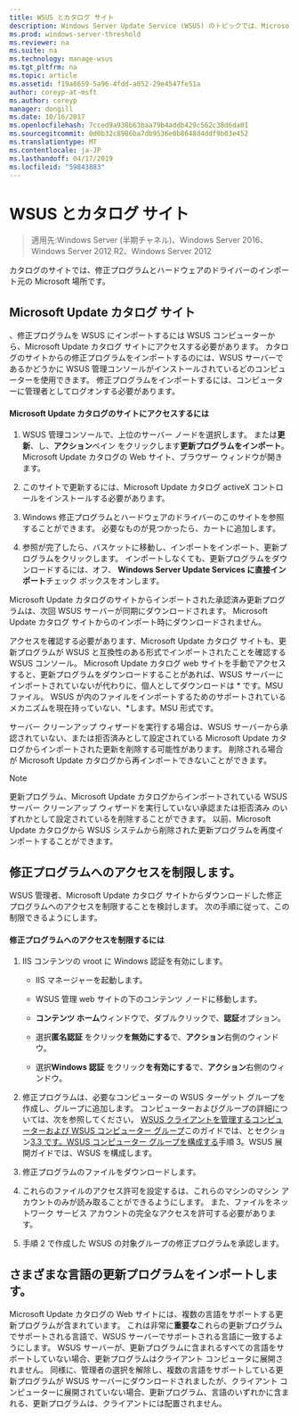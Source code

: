 ```yaml
---
title: WSUS とカタログ サイト
description: Windows Server Update Service (WSUS) のトピックでは、Microsoft Update カタログのサイトにアクセスして、修正プログラムを WSUS にインポートする方法
ms.prod: windows-server-threshold
ms.reviewer: na
ms.suite: na
ms.technology: manage-wsus
ms.tgt_pltfrm: na
ms.topic: article
ms.assetid: f19a8659-5a96-4fdd-a052-29e4547fe51a
author: coreyp-at-msft
ms.author: coreyp
manager: dongill
ms.date: 10/16/2017
ms.openlocfilehash: 7cced9a930b63baa79b4addb429c562c38d6da01
ms.sourcegitcommit: 0d0b32c8986ba7db9536e0b8648d4ddf9b03e452
ms.translationtype: MT
ms.contentlocale: ja-JP
ms.lasthandoff: 04/17/2019
ms.locfileid: "59843883"
---
```

# <a name="wsus-and-the-catalog-site"></a>WSUS とカタログ サイト

>適用先:Windows Server (半期チャネル)、Windows Server 2016、Windows Server 2012 R2、Windows Server 2012

カタログのサイトでは、修正プログラムとハードウェアのドライバーのインポート元の Microsoft 場所です。

## <a name="the-microsoft-update-catalog-site"></a>Microsoft Update カタログ サイト
、修正プログラムを WSUS にインポートするには WSUS コンピューターから、Microsoft Update カタログ サイトにアクセスする必要があります。 カタログのサイトからの修正プログラムをインポートするのには、WSUS サーバーであるかどうかに WSUS 管理コンソールがインストールされているどのコンピューターを使用できます。 修正プログラムをインポートするには、コンピューターに管理者としてログオンする必要があります。

#### <a name="to-access-the-microsoft-update-catalog-site"></a>Microsoft Update カタログのサイトにアクセスするには

1.  WSUS 管理コンソールで、上位のサーバー ノードを選択します。 または**更新**、し、**アクション**ペイン をクリックします**更新プログラムをインポート**。 Microsoft Update カタログの Web サイト、ブラウザー ウィンドウが開きます。

2.  このサイトで更新するには、Microsoft Update カタログ activeX コントロールをインストールする必要があります。

3.  Windows 修正プログラムとハードウェアのドライバーのこのサイトを参照することができます。 必要なものが見つかったら、カートに追加します。

4.  参照が完了したら、バスケットに移動し、インポートをインポート、更新プログラムをクリックします。 インポートしなくても、更新プログラムをダウンロードするには、オフ、 **Windows Server Update Services に直接インポート**チェック ボックスをオンします。

Microsoft Update カタログのサイトからインポートされた承認済み更新プログラムは、次回 WSUS サーバーが同期にダウンロードされます。 Microsoft Update カタログ サイトからのインポート時にダウンロードされません。

アクセスを確認する必要があります、Microsoft Update カタログ サイトも、更新プログラムが WSUS と互換性のある形式でインポートされたことを確認する WSUS コンソール。 Microsoft Update カタログ web サイトを手動でアクセスすると、更新プログラムをダウンロードすることがあれば、WSUS サーバーにインポートされていないが代わりに、個人としてダウンロードは * です。MSU ファイル。 WSUS が内のファイルをインポートするためのサポートされているメカニズムを現在持っていない、\*します。MSU 形式です。

サーバー クリーンアップ ウィザードを実行する場合は、WSUS サーバーから承認されていない、または拒否済みとして設定されている Microsoft Update カタログからインポートされた更新を削除する可能性があります。 削除される場合が Microsoft Update カタログから再インポートできないことができます。

> [!NOTE]
> 更新プログラム、Microsoft Update カタログからインポートされている WSUS サーバー クリーンアップ ウィザードを実行していない承認または拒否済み のいずれかとして設定されているを削除することができます。 以前、Microsoft Update カタログから WSUS システムから削除された更新プログラムを再度インポートすることができます。

## <a name="restricting-access-to-hotfixes"></a>修正プログラムへのアクセスを制限します。
WSUS 管理者、Microsoft Update カタログ サイトからダウンロードした修正プログラムへのアクセスを制限することを検討します。 次の手順に従って、この制限できるようにします。

#### <a name="to-restrict-access-to-hotfixes"></a>修正プログラムへのアクセスを制限するには

1.  IIS コンテンツの vroot に Windows 認証を有効にします。

    -   IIS マネージャーを起動します。

    -   WSUS 管理 web サイトの下のコンテンツ ノードに移動します。

    -   **コンテンツ ホーム**ウィンドウで、ダブルクリックで、**認証**オプション。

    -   選択**匿名認証** をクリック**を無効にする**で、**アクション**右側のウィンドウ。

    -   選択**Windows 認証** をクリック**を有効にする**で、**アクション**右側のウィンドウ。

2.  修正プログラムは、必要なコンピューターの WSUS ターゲット グループを作成し、グループに追加します。 コンピューターおよびグループの詳細については、次を参照してください。 [WSUS クライアントを管理するコンピューターおよび WSUS コンピューター グループ](managing-wsus-client-computers-and-wsus-computer-groups.md)このガイドでは、とセクション[3.3 です。WSUS コンピューター グループを構成する](../deploy/2-configure-wsus.md#BKMK_ConfigcomputerGroups)手順 3。WSUS 展開ガイドでは、WSUS を構成します。

3.  修正プログラムのファイルをダウンロードします。

4.  これらのファイルのアクセス許可を設定するは、これらのマシンのマシン アカウントのみが読み取ることができるようにします。 また、ファイルをネットワーク サービス アカウントの完全なアクセスを許可する必要があります。

5.  手順 2 で作成した WSUS の対象グループの修正プログラムを承認します。

## <a name="importing-updates-in-different-languages"></a>さまざまな言語の更新プログラムをインポートします。
Microsoft Update カタログの Web サイトには、複数の言語をサポートする更新プログラムが含まれています。 これは非常に**重要な**これらの更新プログラムでサポートされる言語で、WSUS サーバーでサポートされる言語に一致するようにします。 WSUS サーバーが、更新プログラムに含まれるすべての言語をサポートしていない場合、更新プログラムはクライアント コンピュータに展開されません。 同様に、管理者の選択を解除し、複数の言語をサポートしている更新プログラムが WSUS サーバーにダウンロードされましたが、クライアント コンピューターに展開されていない場合、更新プログラム、言語のいずれかに含まれる、更新プログラムは、クライアントには配置されません。
